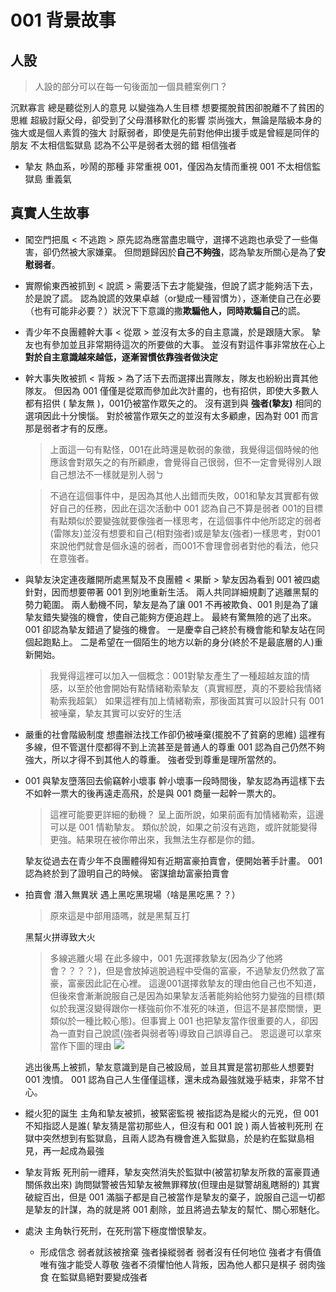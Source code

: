 # 001 背景故事

## 人設
> 人設的部分可以在每一句後面加一個具體案例ㄇ？

沉默寡言
總是聽從別人的意見
以變強為人生目標
想要擺脫貧困卻脫離不了貧困的思維
超級討厭父母，卻受到了父母潛移默化的影響
崇尚強大，無論是階級本身的強大或是個人素質的強大
討厭弱者，即使是先前對他伸出援手或是曾經是同伴的朋友
不太相信監獄島
認為不公平是弱者太弱的錯
相信強者

+ 摯友
	熱血系，吵鬧的那種
	非常重視 001，僅因為友情而重視 001
	不太相信監獄島
	重義氣

## 真實人生故事
+ 闖空門把風 < 不逃跑 >
	原先認為應當盡忠職守，選擇不逃跑也承受了一些傷害，卻仍然被大家嫌棄。
	但問題歸因於**自己不夠強**，認為摯友所關心是為了**安慰弱者**。
	
+ 實際偷東西被抓到 < 說謊 >
	需要活下去才能變強，但說了謊才能夠活下去，於是說了謊。
	認為說謊的效果卓越（or變成一種習慣ㄌ），逐漸使自己在必要（也有可能非必要？）狀況下下意識的撒**欺騙他人，同時欺騙自己**的謊。

+ 青少年不良團體幹大事 < 從眾 >
	並沒有太多的自主意識，於是跟隨大家。
	摯友也有參加並且非常期待這次的所要做的大事。
	並沒有對這件事非常放在心上
	**對於自主意識越來越低，逐漸習慣依靠強者做決定**
	
+ 幹大事失敗被抓 < 背叛 >
	為了活下去而選擇出賣隊友，隊友也紛紛出賣其他隊友。
	但因為 001 僅僅是從眾而參加此次計畫的，也有招供，即使大多數人都有招供 ( 摯友無 )，001仍被當作眾矢之的。
	沒有選到與 **強者(摯友)** 相同的選項因此十分懊惱。
	對於被當作眾矢之的並沒有太多顧慮，因為對 001 而言那是弱者才有的反應。 
    > 上面這一句有點怪，001在此時還是軟弱的象徵，我覺得這個時候的他應該會對眾矢之的有所顧慮，會覺得自己很弱，但不一定會覺得別人跟自己想法不一樣就是別人弱ㄅ

	>不過在這個事件中，是因為其他人出錯而失敗，001和摯友其實都有做好自己的任務，因此在這次活動中 001 認為自己不算是弱者
	>001的目標有點類似於要變強就要像強者一樣思考，在這個事件中他所認定的弱者(雷隊友)並沒有想要和自己(相對強者)或是摯友(強者)一樣思考，對001來說他們就會是個永遠的弱者，而001不會理會弱者對他的看法，他只在意強者。
	
+ 與摯友決定連夜離開所處黑幫及不良團體 < 果斷 >
	摯友因為看到 001 被四處針對，因而想要帶著 001 到別地重新生活。
	兩人共同詳細規劃了逃離黑幫的勢力範圍。
	兩人動機不同，摯友是為了讓 001 不再被欺負、001 則是為了讓摯友錯失變強的機會，使自己能夠方便追趕上。
	最終有驚無險的逃了出來。
	001 卻認為摯友錯過了變強的機會。
	一是慶幸自己終於有機會能和摯友站在同個起跑點上。
	二是希望在一個陌生的地方以新的身分(終於不是最底層的人)重新開始。
    >我覺得這裡可以加入一個概念：001對摯友產生了一種超越友誼的情感，以至於他會開始有點情緒勒索摯友（真實經歷，真的不要給我情緒勒索我超氣）
    >如果這裡有加上情緒勒索，那後面其實可以設計只有 001 被唾棄，摯友其實可以安好的生活

+ 嚴重的社會階級制度
	想盡辦法找工作卻仍被唾棄(擺脫不了貧窮的思維)
	這裡有多線，但不管選什麼都得不到上流甚至是普通人的尊重
	001 認為自己仍然不夠強大，所以才得不到其他人的尊重。
	強者受到尊重是理所當然的。

+ 001 與摯友墮落回去偷竊幹小壞事
	幹小壞事一段時間後，摯友認為再這樣下去不如幹一票大的後再遠走高飛，於是與 001 商量一起幹一票大的。
    >這裡可能要更詳細的動機？
    >呈上面所說，如果前面有加情緒勒索，這邊可以是 001 情勒摯友。
    >類似於說，如果之前沒有逃跑，或許就能變得更強。結果現在被你帶出來，我無法生存都是你的錯。
    
	摯友從過去在青少年不良團體得知有近期富豪拍賣會，便開始著手計畫。
	001 認為終於到了證明自己的時候。
	密謀搶劫富豪拍賣會

+ 拍賣會
	潛入無異狀
	遇上黑吃黑現場（啥是黑吃黑？？）
	>原來這是中部用語嗎，就是黑幫互打
	
	黑幫火拼導致大火
	>多線逃離火場
	>在此多線中，001 先選擇救摯友(因為少了他將會？？？？)，但是會放掉逃脫過程中受傷的富豪，不過摯友仍然救了富豪，富豪因此記在心裡。
	>這邊001選擇救摯友的理由他自己也不知道，但後來會漸漸說服自己是因為如果摯友活著能夠給他努力變強的目標(類似於我還沒變得跟你一樣強前你不准死的味道，但這不是甚麼關懷，更類似於一種比較心態)。但事實上 001 也把摯友當作很重要的人，卻因為一直對自己說謊(強者與弱者等)導致自己誤導自己。
	>恩這邊可以拿來當作下圖的理由
	>![](https://i.imgur.com/KhWuTXo.png)

	
	逃出後馬上被抓，摯友意識到是自己被設局，並且其實是當初那些人想要對 001 洩憤。
	001 認為自己人生僅僅這樣，還未成為最強就幾乎結束，非常不甘心。

+ 縱火犯的誕生
	主角和摯友被抓，被緊密監視
	被指認為是縱火的元兇，但 001 不知指認人是誰( 摯友猜是當初那些人，但沒有和 001 說 )
	兩人皆被判死刑
	在獄中突然想到有監獄島，且兩人認為有機會進入監獄島，於是約在監獄島相見，再一起成為最強

+ 摯友背叛
	死刑前一禮拜，摯友突然消失於監獄中(被當初摯友所救的富豪買通關係救出來)
	詢問獄警被告知摯友被無罪釋放(但理由是獄警胡亂瞎掰的)
	其實破綻百出，但是 001 滿腦子都是自己被當作是摯友的棄子，說服自己這一切都是摯友的計謀，為的就是將 001 剷除，並且將過去摯友的幫忙、關心邪魅化。

+ 處決
	主角執行死刑，在死刑當下極度憎恨摯友。
	
	- 形成信念
		弱者就該被捨棄
		強者操縱弱者
		弱者沒有任何地位
		強者才有價值
		唯有強才能受人尊敬
		強者不須懼怕他人背叛，因為他人都只是棋子
		弱肉強食
		在監獄島絕對要變成強者